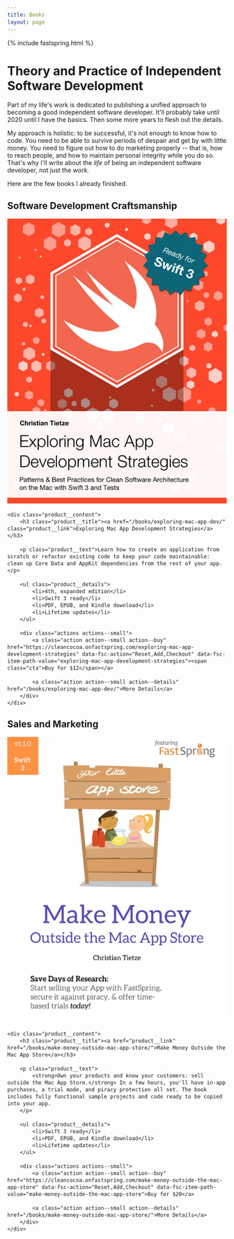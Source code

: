 ```yaml
---
title: Books
layout: page
---
```


{% include fastspring.html %}

# Theory and Practice of Independent Software Development

Part of my life's work is dedicated to publishing a unified approach to becoming a good independent software developer. It'll probably take until 2020 until I have the basics. Then some more years to flesh out the details.

My approach is holistic: to be successful, it's not enough to know how to code. You need to be able to survive periods of despair and get by with little money. You need to figure out how to do marketing properly -- that is, how to reach people, and how to maintain personal integrity while you do so. That's why I'll write about the _life_ of being an independent software developer, not just the _work._

Here are the few books I already finished.

## Software Development Craftsmanship

<div class="product">    
    <img src="/assets/books/mac-app-dev_swift3.jpg" alt="cover shot" class="product__shot" />

    <div class="product__content">
        <h3 class="product__title"><a href="/books/exploring-mac-app-dev/" class="product__link">Exploring Mac App Development Strategies</a></h3>

        <p class="product__text">Learn how to create an application from scratch or refactor existing code to keep your code maintainable: clean up Core Data and AppKit dependencies from the rest of your app.</p>

        <ul class="product__details">
            <li>4th, expanded edition</li>
            <li>Swift 3 ready</li>
            <li>PDF, EPUB, and Kindle download</li>
            <li>Lifetime updates</li>
        </ul>
    
        <div class="actions actions--small">
            <a class="action action--small action--buy" href="https://cleancocoa.onfastspring.com/exploring-mac-app-development-strategies" data-fsc-action="Reset,Add,Checkout" data-fsc-item-path-value="exploring-mac-app-development-strategies"><span class="cta">Buy for $12</span></a>

            <a class="action action--small action--details" href="/books/exploring-mac-app-dev/">More Details</a>
        </div>
    </div>
</div>

## Sales and Marketing

<div class="product">
    <img src="/assets/books/fastspring-book_110.jpg" title="Make Money Outside the Mac App Store" alt="book cover" class="product__shot"/>  

    <div class="product__content">
        <h3 class="product__title"><a href="product__link" href="/books/make-money-outside-mac-app-store/">Make Money Outside the Mac App Store</a></h3>

        <p class="product__text">
            <strong>Own your products and know your customers: sell outside the Mac App Store.</strong> In a few hours, you'll have in-app purchases, a trial mode, and piracy protection all set. The book includes fully functional sample projects and code ready to be copied into your app.
        </p>
  
        <ul class="product__details">
            <li>Swift 3 ready</li>
            <li>PDF, EPUB, and Kindle download</li>
            <li>Lifetime updates</li>
        </ul>

        <div class="actions actions--small">
            <a class="action action--small action--buy" href="https://cleancocoa.onfastspring.com/make-money-outside-the-mac-app-store" data-fsc-action="Reset,Add,Checkout" data-fsc-item-path-value="make-money-outside-the-mac-app-store">Buy for $20</a>
      
            <a class="action action--small action--details" href="/books/make-money-outside-mac-app-store/">More Details</a>
        </div>
    </div>
</div>
